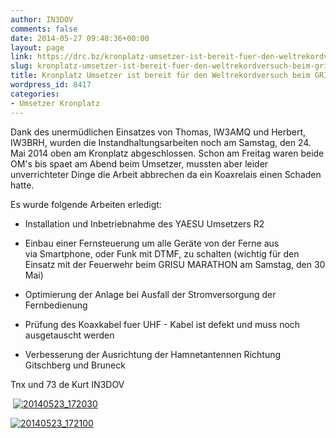 ```yaml
---
author: IN3DOV
comments: false
date: 2014-05-27 09:48:36+00:00
layout: page
link: https://drc.bz/kronplatz-umsetzer-ist-bereit-fuer-den-weltrekordversuch-beim-grisu-marathon/
slug: kronplatz-umsetzer-ist-bereit-fuer-den-weltrekordversuch-beim-grisu-marathon
title: Kronplatz Umsetzer ist bereit für den Weltrekordversuch beim GRISU MARATHON
wordpress_id: 8417
categories:
- Umsetzer Kronplatz
---
```


Dank des unermüdlichen Einsatzes von Thomas, IW3AMQ und Herbert, IW3BRH, wurden die Instandhaltungsarbeiten noch am Samstag, den 24. Mai 2014 oben am Kronplatz abgeschlossen. Schon am Freitag waren beide OM's bis spaet am Abend beim Umsetzer, mussten aber leider unverrichteter Dinge die Arbeit abbrechen da ein Koaxrelais einen Schaden hatte.

Es wurde folgende Arbeiten erledigt:



	
  * Installation und Inbetriebnahme des YAESU Umsetzers R2

	
  * Einbau einer Fernsteuerung um alle Geräte von der Ferne aus via Smartphone, oder Funk mit DTMF, zu schalten (wichtig für den Einsatz mit der Feuerwehr beim GRISU MARATHON am Samstag, den 30 Mai)

	
  * Optimierung der Anlage bei Ausfall der Stromversorgung der Fernbedienung

	
  * Prüfung des Koaxkabel fuer UHF - Kabel ist defekt und muss noch ausgetauscht werden

	
  * Verbesserung der Ausrichtung der Hamnetantennen Richtung Gitschberg und Bruneck


Tnx und 73 de Kurt IN3DOV


 [![20140523_172030](https://drc.bz/wp-content/uploads/2014/05/20140523_172030.jpg)](https://drc.bz/wp-content/uploads/2014/05/20140523_172030.jpg)




[![20140523_172100](https://drc.bz/wp-content/uploads/2014/05/20140523_172100.jpg)](https://drc.bz/wp-content/uploads/2014/05/20140523_172100.jpg)
